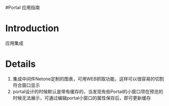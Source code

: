 #Portal 应用指南
# Introduction #

应用集成

# Details #

  1. 集成中间件Netone定制的图表，可用WEB抓取功能，这样可以很容易的切割符合窗口显示
  1. portal设计的时候默认是带有缓存的，当发现有些Portal的小窗口项在预览的时候无法展示，可通过编辑portal小窗口的属性保存后，即可更新缓存